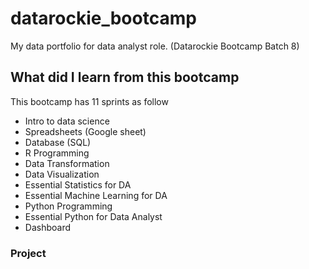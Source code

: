 # datarockie_bootcamp
My data portfolio for data analyst role. (Datarockie Bootcamp Batch 8)

## What did I learn from this bootcamp
This bootcamp has 11 sprints as follow
- Intro to data science
- Spreadsheets (Google sheet)
- Database (SQL)
- R Programming
- Data Transformation
- Data Visualization
- Essential Statistics for DA
- Essential Machine Learning for DA
- Python Programming
- Essential Python for Data Analyst
- Dashboard

### Project
